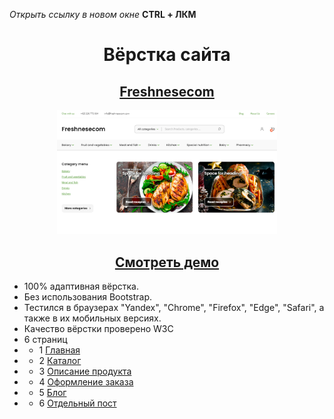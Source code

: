 *Открыть ссылку в новом окне* __CTRL + ЛКМ__

<h1 align="center">Вёрстка сайта</h1>
<h2 align="center"><a href="https://sergeybespyatov.github.io/demo-3" target="_blank">Freshnesecom</a></h2>
<p align="center"><img width="70%" src="https://github.com/sergeybespyatov/demo-3/blob/main/screenshot.jpg"></p>
<h2 align="center"><a href="https://sergeybespyatov.github.io/demo-3" target="_blank">Смотреть демо</a></h2>

- 100% адаптивная вёрстка.
- Без использования Bootstrap.
- Тестился в браузерах "Yandex", "Chrome", "Firefox", "Edge", "Safari", а также в их мобильных версиях.
- Качество вёрстки проверено W3C
- 6 страниц
- - 1 [Главная](https://sergeybespyatov.github.io/freshnesecom/home.html)
- - 2 [Каталог](https://sergeybespyatov.github.io/freshnesecom/category_list.html)
- - 3 [Описание продукта](https://sergeybespyatov.github.io/freshnesecom/product-tetail.html)
- - 4 [Оформление заказа](https://sergeybespyatov.github.io/freshnesecom/сheckout.html)
- - 5 [Блог](https://sergeybespyatov.github.io/freshnesecom/blog.html)
- - 6 [Отдельный пост](https://sergeybespyatov.github.io/freshnesecom/entry.html)
